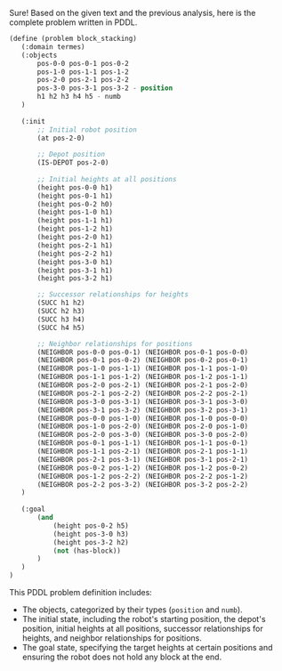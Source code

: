 Sure! Based on the given text and the previous analysis, here is the complete problem written in PDDL.

```lisp
(define (problem block_stacking) 
   (:domain termes)
   (:objects 
       pos-0-0 pos-0-1 pos-0-2 
       pos-1-0 pos-1-1 pos-1-2 
       pos-2-0 pos-2-1 pos-2-2 
       pos-3-0 pos-3-1 pos-3-2 - position
       h1 h2 h3 h4 h5 - numb
   )
   
   (:init 
       ;; Initial robot position
       (at pos-2-0)
       
       ;; Depot position
       (IS-DEPOT pos-2-0)
       
       ;; Initial heights at all positions
       (height pos-0-0 h1)
       (height pos-0-1 h1)
       (height pos-0-2 h0)
       (height pos-1-0 h1)
       (height pos-1-1 h1)
       (height pos-1-2 h1)
       (height pos-2-0 h1)
       (height pos-2-1 h1)
       (height pos-2-2 h1)
       (height pos-3-0 h1)
       (height pos-3-1 h1)
       (height pos-3-2 h1)

       ;; Successor relationships for heights
       (SUCC h1 h2)
       (SUCC h2 h3)
       (SUCC h3 h4)
       (SUCC h4 h5)

       ;; Neighbor relationships for positions
       (NEIGHBOR pos-0-0 pos-0-1) (NEIGHBOR pos-0-1 pos-0-0)
       (NEIGHBOR pos-0-1 pos-0-2) (NEIGHBOR pos-0-2 pos-0-1)
       (NEIGHBOR pos-1-0 pos-1-1) (NEIGHBOR pos-1-1 pos-1-0)
       (NEIGHBOR pos-1-1 pos-1-2) (NEIGHBOR pos-1-2 pos-1-1)
       (NEIGHBOR pos-2-0 pos-2-1) (NEIGHBOR pos-2-1 pos-2-0)
       (NEIGHBOR pos-2-1 pos-2-2) (NEIGHBOR pos-2-2 pos-2-1)
       (NEIGHBOR pos-3-0 pos-3-1) (NEIGHBOR pos-3-1 pos-3-0)
       (NEIGHBOR pos-3-1 pos-3-2) (NEIGHBOR pos-3-2 pos-3-1)
       (NEIGHBOR pos-0-0 pos-1-0) (NEIGHBOR pos-1-0 pos-0-0)
       (NEIGHBOR pos-1-0 pos-2-0) (NEIGHBOR pos-2-0 pos-1-0)
       (NEIGHBOR pos-2-0 pos-3-0) (NEIGHBOR pos-3-0 pos-2-0)
       (NEIGHBOR pos-0-1 pos-1-1) (NEIGHBOR pos-1-1 pos-0-1)
       (NEIGHBOR pos-1-1 pos-2-1) (NEIGHBOR pos-2-1 pos-1-1)
       (NEIGHBOR pos-2-1 pos-3-1) (NEIGHBOR pos-3-1 pos-2-1)
       (NEIGHBOR pos-0-2 pos-1-2) (NEIGHBOR pos-1-2 pos-0-2)
       (NEIGHBOR pos-1-2 pos-2-2) (NEIGHBOR pos-2-2 pos-1-2)
       (NEIGHBOR pos-2-2 pos-3-2) (NEIGHBOR pos-3-2 pos-2-2)
   )
   
   (:goal 
       (and 
           (height pos-0-2 h5)
           (height pos-3-0 h3)
           (height pos-3-2 h2)
           (not (has-block))
       )
   )
)
```

This PDDL problem definition includes:
- The objects, categorized by their types (`position` and `numb`).
- The initial state, including the robot's starting position, the depot's position, initial heights at all positions, successor relationships for heights, and neighbor relationships for positions.
- The goal state, specifying the target heights at certain positions and ensuring the robot does not hold any block at the end.